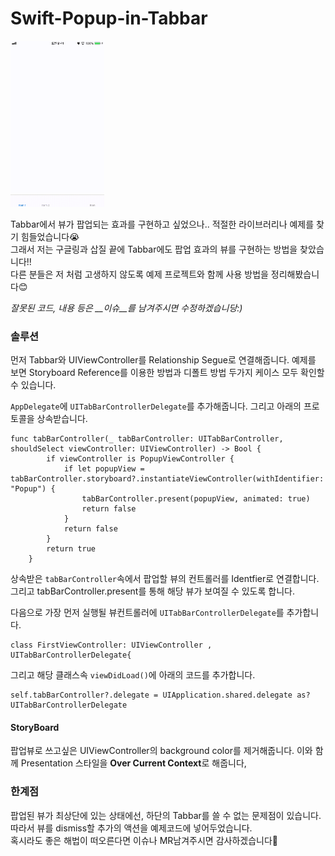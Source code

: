 # Swift-Popup-in-Tabbar

<img src="iphoneVideo.gif" width="150" height="266" />

Tabbar에서 뷰가 팝업되는 효과를 구현하고 싶었으나.. 적절한 라이브러리나 예제를 찾기 힘들었습니다😭  
그래서 저는 구글링과 삽질 끝에 Tabbar에도 팝업 효과의 뷰를 구현하는 방법을 찾았습니다!!  
다른 분들은 저 처럼 고생하지 않도록 예제 프로젝트와 함께 사용 방법을 정리해봤습니다😊   

*잘못된 코드, 내용 등은 __이슈__를 남겨주시면 수정하겠습니당:)*
<!--Tabbar에서 tab이 선택되었을 때 Popup뷰를 띄우는 방법을 정리했습니다 :)  -->

### 솔루션
먼저 Tabbar와 UIViewController를 Relationship Segue로 연결해줍니다. 예제를 보면 Storyboard Reference를 이용한 방법과 디폴트 방법 두가지 케이스 모두 확인할 수 있습니다.   

`AppDelegate`에 `UITabBarControllerDelegate`를 추가해줍니다. 그리고 아래의 프로토콜을 상속받습니다. 

```
func tabBarController(_ tabBarController: UITabBarController, shouldSelect viewController: UIViewController) -> Bool {
        if viewController is PopupViewController {
            if let popupView = tabBarController.storyboard?.instantiateViewController(withIdentifier: "Popup") {
                tabBarController.present(popupView, animated: true)
                return false
            }
            return false
        }
        return true
    }

```

상속받은 `tabBarController`속에서 팝업할 뷰의 컨트롤러를 Identfier로 연결합니다. 그리고 tabBarController.present를 통해 해당 뷰가 보여질 수 있도록 합니다. 

다음으로 가장 먼저 실행될 뷰컨트롤러에 `UITabBarControllerDelegate`를 추가합니다.    
```
class FirstViewController: UIViewController , UITabBarControllerDelegate{
```
그리고 해당 클래스속 `viewDidLoad()`에 아래의 코드를 추가합니다.

```
self.tabBarController?.delegate = UIApplication.shared.delegate as? UITabBarControllerDelegate
```

#### StoryBoard
팝업뷰로 쓰고싶은 UIViewController의 background color를 제거해줍니다. 이와 함께 Presentation 스타일을 **Over Current Context**로 해줍니다,


### 한계점
팝업된 뷰가 최상단에 있는 상태에선, 하단의 Tabbar를 쓸 수 없는 문제점이 있습니다. 따라서 뷰를 dismiss할 추가의 액션을 예제코드에 넣어두었습니다.   
혹시라도 좋은 해법이 떠오른다면 이슈나 MR남겨주시면 감사하겠습니다🙂

